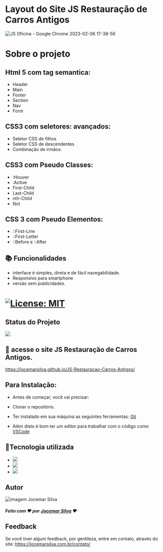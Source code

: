 


# Layout do Site JS Restauração de Carros Antigos


![JS Oficina - Google Chrome 2023-02-06 17-38-56](https://user-images.githubusercontent.com/121300540/217090225-03611e6e-9a88-40ac-bdf3-a73effa940b0.gif)

 

# Sobre o projeto

 ## Html 5 com tag semantica: 
 - Header
 - Main
 - Footer
 - Section
 - Nav
 - Form

 ## CSS3 com seletores: avançados:
  - Seletor CSS de filhos
  - Seletor CSS de descendentes
  - Combinação de irmãos:
  
  ## CSS3 com Pseudo Classes:
  - :Houver
  - :Active
  - First-Child
  - Last-Child
  - nth-Child
  - Not
  
  ## CSS 3 com Pseudo Elementos:
  - ::First-Line
  - ::First-Letter
  - ::Before e ::After

## 📚 Funcionalidades


- interface é simples, direta e de fácil navegabilidade.
- Responsivo para smartphone
- versão sem publicidades.

# [![License: MIT](https://img.shields.io/badge/License-MIT-greem.svg)](https://opensource.org/licenses/MIT)


## Status do Projeto
 ![](https://camo.githubusercontent.com/459f141bd5e24c179a0e2dd49691e290ed5c5d4b4cb97767daee7cfaf6e31121/687474703a2f2f696d672e736869656c64732e696f2f7374617469632f76313f6c6162656c3d535441545553266d6573736167653d434f4e434c5549444f26636f6c6f723d475245454e267374796c653d666f722d7468652d6261646765) 

## 🚀 acesse o site JS Restauração de Carros Antigos.

https://jocemarsilva.github.io/JS-Restauracao-Carros-Antigos/

## Para Instalação:

* Antes de começar, você vai precisar:

* Clonar o repositório.
* Ter instalado em sua máquina as seguintes ferramentas:
[Git](https://git-scm.com) 
* Além disto é bom ter um editor para trabalhar com o código como [VSCode](https://code.visualstudio.com/)


## 🔧Tecnologia utilizada
* ![](https://img.shields.io/badge/Visual_Studio_Code-0078D4?style=for-the-badge&logo=visual%20studio%20code&logoColor=white)
* ![](https://img.shields.io/badge/HTML5-E34F26?style=for-the-badge&logo=html5&logoColor=white) 
* ![](https://img.shields.io/badge/CSS3-1572B6?style=for-the-badge&logo=css3&logoColor=white) 
  

## Autor

![imagem Jocemar Silva](https://jocemarsilva.com.br/wp-content/uploads/elementor/thumbs/059-pzemgxvl3opck1t4xrga9ldqsndfd5612bazlrj2jk.png)
##### Feito com ❤ por [Jocemar Silva](https://jocemarsilva.com.br/) ❤

## Feedback

Se você tiver algum feedback, por gentileza, entre em contato, através do site: https://jocemarsilva.com.br/contato/








 











 









